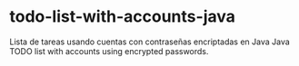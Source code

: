 # todo-list-with-accounts-java
 Lista de tareas usando cuentas con contraseñas encriptadas en Java Java TODO list with accounts using encrypted passwords.
